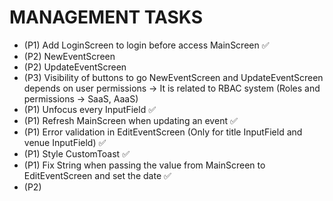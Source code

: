 # MANAGEMENT TASKS

- (P1) Add LoginScreen to login before access MainScreen ✅
- (P2) NewEventScreen
- (P2) UpdateEventScreen
- (P3) Visibility of buttons to go NewEventScreen and UpdateEventScreen depends on user permissions -> It is related to RBAC system (Roles and permissions -> SaaS, AaaS)
- (P1) Unfocus every InputField ✅
- (P1) Refresh MainScreen when updating an event ✅
- (P1) Error validation in EditEventScreen (Only for title InputField and venue InputField) ✅
- (P1) Style CustomToast ✅
- (P1) Fix String when passing the value from MainScreen to EditEventScreen and set the date ✅
- (P2)